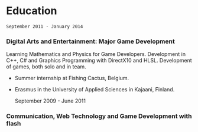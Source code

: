 # Education

	September 2011 - January 2014

### Digital Arts and Entertainment: Major Game Development

Learning Mathematics and Physics for Game Developers. Development in C++, C# and Graphics Programming with DirectX10 and HLSL. Development of games, both solo and in team.

+ Summer internship at Fishing Cactus, Belgium.
+ Erasmus in the University of Applied Sciences in Kajaani, Finland.

	September 2009 - June 2011

### Communication, Web Technology and Game Development with flash


